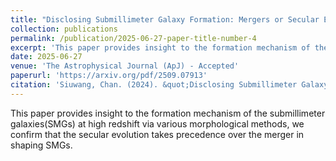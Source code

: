 ```yaml
---
title: "Disclosing Submillimeter Galaxy Formation: Mergers or Secular Evolution? "
collection: publications
permalink: /publication/2025-06-27-paper-title-number-4
excerpt: 'This paper provides insight to the formation mechanism of the submillimeter galaxies(SMGs) at high redshift via various morphological methods, we confirm that the secular evolution takes precedence over the merger in shaping SMGs.'
date: 2025-06-27
venue: 'The Astrophysical Journal (ApJ) - Accepted'
paperurl: 'https://arxiv.org/pdf/2509.07913'
citation: 'Siuwang, Chan. (2024). &quot;Disclosing Submillimeter Galaxy Formation: Mergers or Secular Evolution? .&quot; <i>The Astrophysical Journal(ApJ)</i>. 1(3).'
---
```


This paper provides insight to the formation mechanism of the submillimeter galaxies(SMGs) at high redshift via various morphological methods, we confirm that the secular evolution takes precedence over the merger in shaping SMGs.
